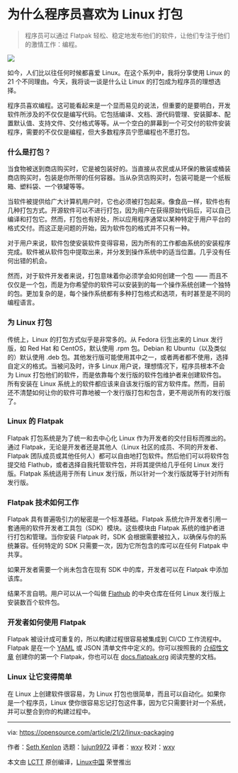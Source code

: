 [#]: collector: (lujun9972)
[#]: translator: (wxy)
[#]: reviewer: (wxy)
[#]: publisher: (wxy)
[#]: url: (https://linux.cn/article-15674-1.html)
[#]: subject: (Why programmers love Linux packaging)
[#]: via: (https://opensource.com/article/21/2/linux-packaging)
[#]: author: (Seth Kenlon https://opensource.com/users/seth)

为什么程序员喜欢为 Linux 打包
======

> 程序员可以通过 Flatpak 轻松、稳定地发布他们的软件，让他们专注于他们的激情工作：编程。

![][0]

如今，人们比以往任何时候都喜爱 Linux。在这个系列中，我将分享使用 Linux 的 21 个不同理由。今天，我将谈一谈是什么让 Linux 的打包成为程序员的理想选择。

程序员喜欢编程。这可能看起来是一个显而易见的说法，但重要的是要明白，开发软件所涉及的不仅仅是编写代码。它包括编译、文档、源代码管理、安装脚本、配置默认值、支持文件、交付格式等等。从一个空白的屏幕到一个可交付的软件安装程序，需要的不仅仅是编程，但大多数程序员宁愿编程也不愿打包。

### 什么是打包？

当食物被送到商店购买时，它是被包装好的。当直接从农民或从环保的散装或桶装商店购买时，包装是你所带的任何容器。当从杂货店购买时，包装可能是一个纸板箱、塑料袋、一个铁罐等等。

当软件被提供给广大计算机用户时，它也必须被打包起来。像食品一样，软件也有几种打包方式。开源软件可以不进行打包，因为用户在获得原始代码后，可以自己编译和打包它。然而，打包也有好处，所以应用程序通常以某种特定于用户平台的格式交付。而这正是问题的开始，因为软件包的格式并不只有一种。

对于用户来说，软件包使安装软件变得容易，因为所有的工作都由系统的安装程序完成。软件被从软件包中提取出来，并分发到操作系统中的适当位置。几乎没有任何出错的机会。

然而，对于软件开发者来说，打包意味着你必须学会如何创建一个包 —— 而且不仅仅是一个包，而是为你希望你的软件可以安装到的每一个操作系统创建一个独特的包。更加复杂的是，每个操作系统都有多种打包格式和选项，有时甚至是不同的编程语言。

### 为 Linux 打包

传统上，Linux 的打包方式似乎是非常多的。从 Fedora 衍生出来的 Linux 发行版，如 Red Hat 和 CentOS，默认使用 .rpm 包。Debian 和 Ubuntu（以及类似的）默认使用 .deb 包。其他发行版可能使用其中之一，或者两者都不使用，选择自定义的格式。当被问及时，许多 Linux 用户说，理想情况下，程序员根本不会为 Linux 打包他们的软件，而是依靠每个发行版的软件包维护者来创建软件包。所有安装在 Linux 系统上的软件都应该来自该发行版的官方软件库。然而，目前还不清楚如何让你的软件可靠地被一个发行版打包和包含，更不用说所有的发行版了。

### Linux 的 Flatpak

Flatpak 打包系统是为了统一和去中心化 Linux 作为开发者的交付目标而推出的。通过 Flatpak，无论是开发者还是其他人（Linux 社区的成员、不同的开发者、Flatpak 团队成员或其他任何人）都可以自由地打包软件。然后他们可以将软件包提交给 Flathub，或者选择自我托管软件包，并将其提供给几乎任何 Linux 发行版。Flatpak 系统适用于所有 Linux 发行版，所以针对一个发行版就等于针对所有发行版。

### Flatpak 技术如何工作

Flatpak 具有普遍吸引力的秘密是一个标准基础。Flatpak 系统允许开发者引用一套通用的软件开发者工具包（SDK）模块。这些模块由 Flatpak 系统的维护者进行打包和管理。当你安装 Flatpak 时，SDK 会根据需要被拉入，以确保与你的系统兼容。任何特定的 SDK 只需要一次，因为它所包含的库可以在任何 Flatpak 中共享。

如果开发者需要一个尚未包含在现有 SDK 中的库，开发者可以在 Flatpak 中添加该库。

结果不言自明。用户可以从一个叫做 [Flathub][2] 的中央仓库在任何 Linux 发行版上安装数百个软件包。

### 开发者如何使用 Flatpak

Flatpak 被设计成可重复的，所以构建过程很容易被集成到 CI/CD 工作流程中。Flatpak 是在一个 [YAML][3] 或 JSON 清单文件中定义的。你可以按照我的 [介绍性文章][4] 创建你的第一个 Flatpak，你也可以在 [docs.flatpak.org][5] 阅读完整的文档。

### Linux 让它变得简单

在 Linux 上创建软件很容易，为 Linux 打包也很简单，而且可以自动化。如果你是一个程序员，Linux 使你很容易忘记打包这件事，因为它只需要针对一个系统，并可以整合到你的构建过程中。

--------------------------------------------------------------------------------

via: https://opensource.com/article/21/2/linux-packaging

作者：[Seth Kenlon][a]
选题：[lujun9972][b]
译者：[wxy](https://github.com/wxy)
校对：[wxy](https://github.com/wxy)

本文由 [LCTT](https://github.com/LCTT/TranslateProject) 原创编译，[Linux中国](https://linux.cn/) 荣誉推出

[a]: https://opensource.com/users/seth
[b]: https://github.com/lujun9972
[1]: https://opensource.com/sites/default/files/styles/image-full-size/public/lead-images/brown-package-red-bow.jpg?itok=oxZYQzH- (Package wrapped with brown paper and red bow)
[2]: https://flatpak.org/setup/
[3]: https://www.redhat.com/sysadmin/yaml-beginners
[4]: https://opensource.com/article/19/10/how-build-flatpak-packaging
[5]: https://docs.flatpak.org/en/latest/index.html
[0]: https://img.linux.net.cn/data/attachment/album/202303/29/231331qb9ye8gggeekvce1.jpg
